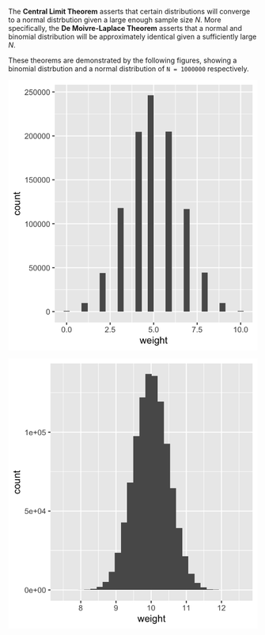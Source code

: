 The **Central Limit Theorem** asserts that certain distributions will converge to a normal distrbution given a large enough sample size *N*. 
More specifically, the **De Moivre-Laplace Theorem** asserts that a normal and binomial distribution will be approximately identical given a sufficiently large *N*.

These theorems are demonstrated by the following figures, showing a binomial distrbution and a normal distribution of `N = 1000000` respectively.

![.](https://github.com/BenPelczy/msds-rstudio/blob/main/convergefig1.png)

![.](https://github.com/BenPelczy/msds-rstudio/blob/main/convergefig2.png)
